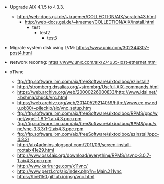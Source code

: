 




- Upgrade AIX 4.1.5 to 4.3.3.
  - http://web-docs.gsi.de/~kraemer/COLLECTION/AIX/scratch43.html
    - http://web-docs.gsi.de/~kraemer/COLLECTION/AIX/install.html
      - test
        - test2
          - test3


- Migrate system disk using LVM: https://www.unix.com/302344307-post4.html
- Network reconfig: https://www.unix.com/aix/274635-lost-ethernet.html

- x11vnc
    - ftp://ftp.software.ibm.com/aix/freeSoftware/aixtoolbox/ezinstall/
    - http://stromberg.dnsalias.org/~strombrg/Useful-AIX-commands.html
    - https://web.archive.org/web/20000226000833/http://www.idsi.net/~bshma/chuck/vnc.html
    - https://web.archive.org/web/20140529214059/http://www.ee.pw.edu.pl:80/~pileckip/aix/vnc_setup.htm
    - ftp://ftp.software.ibm.com/aix/freeSoftware/aixtoolbox/RPMS/ppc/wget/wget-1.8.1-1.aix4.3.ppc.rpm
    - ftp://ftp.software.ibm.com/aix/freeSoftware/aixtoolbox/RPMS/ppc/vnc/vnc-3.3.3r1-2.aix4.3.ppc.rpm
    - ftp://ftp.software.ibm.com/aix/freeSoftware/aixtoolbox/ezinstall/ppc-4.3.3/
    - http://aix4admins.blogspot.com/2011/09/screen-install-rootaix41e29.html
    - http://www.oss4aix.org/download/everything/RPMS/rsync-3.0.7-1.aix4.3.ppc.rpm
    - http://www.karlrunge.com/x11vnc/
    - http://www.perzl.org/aix/index.php?n=Main.X11vnc
    - https://tin6150.github.io/psg/vnc.html
